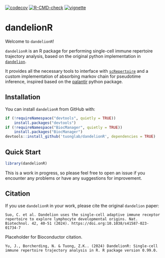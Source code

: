 [![codecov](https://codecov.io/gh/tuonglab/dandelionR/graph/badge.svg?token=dd1bBTW48K)](https://codecov.io/gh/tuonglab/dandelionR)
[![R-CMD-check](https://github.com/tuonglab/dandelionR/actions/workflows/R-CMD-check.yml/badge.svg)](https://github.com/tuonglab/dandelionR/actions/workflows/R-CMD-check.yml)
[![vignette](https://github.com/tuonglab/dandelionR/actions/workflows/vignette.yml/badge.svg)](https://github.com/tuonglab/dandelionR/actions/workflows/vignette.yml)

# dandelionR

Welcome to `dandelionR`!

`dandelionR` is an R package for performing single-cell immune repertoire trajectory analysis, based on the original python implementation in [`dandelion`](https://www.github.com/zktuong/dandelion).

It provides all the necessary tools to interface with [`scRepertoire`](https://github.com/ncborcherding/scRepertoire) and a custom implementation of absorbing markov chain for pseudotime inference, inspired based on the [palantir](https://github.com/dpeerlab/Palantir) python package.

## Installation

You can install `dandelionR` from GitHub with:

```R
if (!requireNamespace("devtools", quietly = TRUE))
    install.packages("devtools")
if (!requireNamespace("BiocManager", quietly = TRUE))
    install.packages("BiocManager")
devtools::install_github('tuonglab/dandelionR', dependencies = TRUE)
```

## Quick Start

```R
library(dandelionR)
```

This is a work in progress, so please feel free to open an issue if you encounter any problems or have any suggestions for improvement.

## Citation

If you use `dandelionR` in your work, please cite the original `dandelion` paper:

```
Suo, C. et al. Dandelion uses the single-cell adaptive immune receptor repertoire to explore lymphocyte developmental origins. Nat. Biotechnol. 42, 40-51 (2024). https://doi.org:10.1038/s41587-023-01734-7
```

Placeholder for Bioconductor citation.
```
Yu, J., Borcherding, N. & Tuong, Z.K.. (2024) DandelionR: Single-cell immune repertoire trajectory analysis in R. R package version 0.99.0.
```